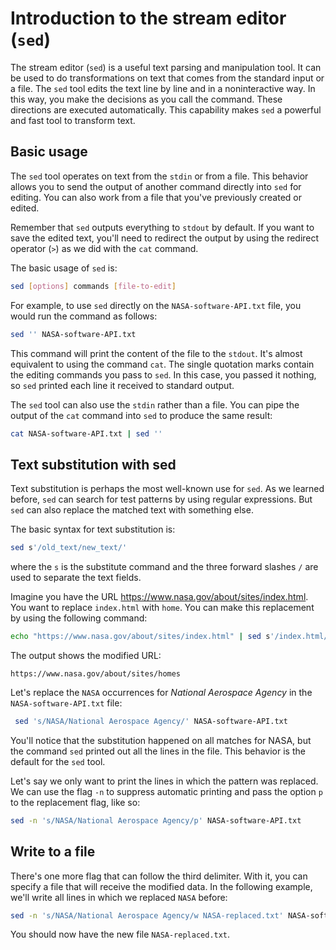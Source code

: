# Introduction to the stream editor (`sed`)

The stream editor (`sed`) is a useful text parsing and manipulation tool. It can be used to do transformations on text that comes from the standard input or a file. The `sed` tool edits the text line by line and in a noninteractive way. In this way, you make the decisions as you call the command. These directions are executed automatically. This capability makes `sed` a powerful and fast tool to transform text.

## Basic usage

The `sed` tool operates on text from the `stdin` or from a file. This behavior allows you to send the output of another command directly into `sed` for editing. You can also work from a file that you've previously created or edited.

Remember that `sed` outputs everything to `stdout` by default. If you want to save the edited text, you'll need to redirect the output by using the redirect operator (`>`) as we did with the `cat` command.

The basic usage of `sed` is:

```bash
sed [options] commands [file-to-edit]
```

For example, to use `sed` directly on the `NASA-software-API.txt` file, you would run the command as follows:

```bash
sed '' NASA-software-API.txt
```

This command will print the content of the file to the `stdout`. It's almost equivalent to using the command `cat`. The single quotation marks contain the editing commands you pass to `sed`. In this case, you passed it nothing, so `sed` printed each line it received to standard output.

The `sed` tool can also use the `stdin` rather than a file. You can pipe the output of the `cat` command into `sed` to produce the same result:

```bash
cat NASA-software-API.txt | sed ''
```

## Text substitution with sed

Text substitution is perhaps the most well-known use for `sed`. As we learned before, `sed` can search for test patterns by using regular expressions. But `sed` can also replace the matched text with something else.

The basic syntax for text substitution is:

```bash
sed s'/old_text/new_text/'
```

where the `s` is the substitute command and the three forward slashes `/` are used to separate the text fields.

Imagine you have the URL https://www.nasa.gov/about/sites/index.html. You want to replace `index.html` with `home`. You can make this replacement by using the following command:

```bash
echo "https://www.nasa.gov/about/sites/index.html" | sed s'/index.html/home/'
```

The output shows the modified URL:

```output
https://www.nasa.gov/about/sites/homes
```

Let's replace the `NASA` occurrences for *National Aerospace Agency* in the `NASA-software-API.txt` file:


```bash
 sed 's/NASA/National Aerospace Agency/' NASA-software-API.txt
```

You'll notice that the substitution happened on all matches for NASA, but the command `sed` printed out all the lines in the file. This behavior is the default for the `sed` tool.

Let's say we only want to print the lines in which the pattern was replaced. We can use the flag `-n` to suppress automatic printing and pass the option `p` to the replacement flag, like so:

```bash
sed -n 's/NASA/National Aerospace Agency/p' NASA-software-API.txt
```

## Write to a file

There's one more flag that can follow the third delimiter. With it, you can specify a file that will receive the modified data. In the following example, we'll write all lines in which we replaced `NASA` before:

```bash
sed -n 's/NASA/National Aerospace Agency/w NASA-replaced.txt' NASA-software-API.txt
```

You should now have the new file `NASA-replaced.txt`.